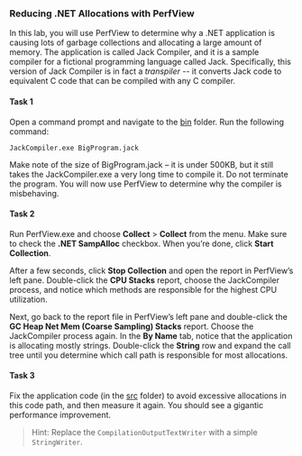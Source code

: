 ### Reducing .NET Allocations with PerfView

In this lab, you will use PerfView to determine why a .NET application is causing lots of garbage collections and allocating a large amount of memory. The application is called Jack Compiler, and it is a sample compiler for a fictional programming language called Jack. Specifically, this version of Jack Compiler is in fact a *transpiler* -- it converts Jack code to equivalent C code that can be compiled with any C compiler.

#### Task 1

Open a command prompt and navigate to the [bin](bin/) folder. Run the following command:

```
JackCompiler.exe BigProgram.jack
```

Make note of the size of BigProgram.jack – it is under 500KB, but it still takes the JackCompiler.exe a very long time to compile it. Do not terminate the program. You will now use PerfView to determine why the compiler is misbehaving.

#### Task 2

Run PerfView.exe and choose **Collect** > **Collect** from the menu. Make sure to check the **.NET SampAlloc** checkbox. When you’re done, click **Start Collection**.

After a few seconds, click **Stop Collection** and open the report in PerfView’s left pane. Double-click the **CPU Stacks** report, choose the JackCompiler process, and notice which methods are responsible for the highest CPU utilization.

Next, go back to the report file in PerfView’s left pane and double-click the **GC Heap Net Mem (Coarse Sampling) Stacks** report. Choose the JackCompiler process again. In the **By Name** tab, notice that the application is allocating mostly strings. Double-click the **String** row and expand the call tree until you determine which call path is responsible for most allocations.
 
#### Task 3

Fix the application code (in the [src](src/) folder) to avoid excessive allocations in this code path, and then measure it again. You should see a gigantic performance improvement.

> Hint: Replace the `CompilationOutputTextWriter` with a simple `StringWriter`.
